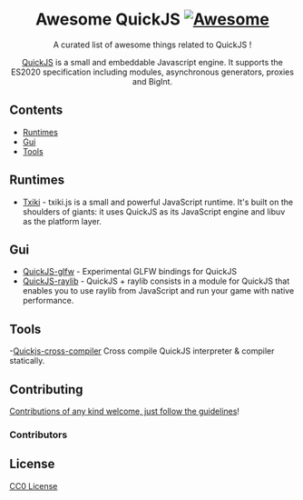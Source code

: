 <div align="center">

<!-- title -->

<!--lint ignore no-dead-urls-->
# Awesome QuickJS [![Awesome](https://awesome.re/badge.svg)](https://awesome.re) 

<!-- subtitle -->

A curated list of awesome things related to QuickJS !

<!-- image -->

<!-- <a href="" target="_blank" rel="noopener noreferrer">
  <img src="" />
</a> -->

<!-- description -->

[QuickJS](https://bellard.org/quickjs/) is a small and embeddable Javascript engine. It supports the ES2020 specification including modules, asynchronous generators, proxies and BigInt.
</div>

<!-- TOC -->

## Contents

- [Runtimes](#runtimes)
- [Gui](#gui)
- [Tools](#tools)

<!-- CONTENT -->

## Runtimes

- [Txiki](https://github.com/saghul/txiki.js) - txiki.js is a small and powerful JavaScript runtime. It's built on the shoulders of giants: it uses QuickJS as its JavaScript engine and libuv as the platform layer.

## Gui

- [QuickJS-glfw](https://github.com/Qard/quickjs-glfw) - Experimental GLFW bindings for QuickJS
- [QuickJS-raylib](https://github.com/sntg-p/QuickJS-raylib) - QuickJS + raylib consists in a module for QuickJS that enables you to use raylib from JavaScript and run your game with native performance.

## Tools

-[Quickjs-cross-compiler](https://github.com/ctn-malone/quickjs-cross-compiler) Cross compile QuickJS interpreter & compiler statically.

<!-- END CONTENT -->


## Contributing

[Contributions of any kind welcome, just follow the guidelines](contributing.md)!

### Contributors

<!-- [Thanks goes to these contributors](https://github.com/kaosat-dev/awesome-quickjs/graphs/contributors)! -->

## License

[CC0 License](license)
